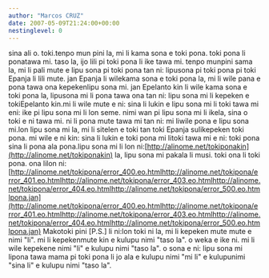 ```yaml
---
author: "Marcos CRUZ"
date: 2007-05-09T21:24:00+00:00
nestinglevel: 0
---
```

sina ali o. toki.tenpo mun pini la, mi li kama sona e toki pona. toki pona li ponatawa mi. taso la, ijo lili pi toki pona li ike tawa mi. tenpo munpini sama la, mi li pali mute e lipu sona pi toki pona tan ni: lipusona pi toki pona pi toki Epanja li lili mute. jan Epanja li wilekama sona e toki pona la, mi li wile pana e pona tawa ona kepekenlipu sona mi. jan Epelanto kin li wile kama sona e toki pona la, lipusona mi li pona tawa ona tan ni: lipu sona mi li kepeken e tokiEpelanto kin.mi li wile mute e ni: sina li lukin e lipu sona mi li toki tawa mi eni: ike pi lipu sona mi li lon seme. nimi wan pi lipu sona mi li ikela, sina o toki e ni tawa mi. ni li pona mute tawa mi tan ni: mi liwile pona e lipu sona mi.lon lipu sona mi la, mi li sitelen e toki tan toki Epanja sulikepeken toki pona. mi wile e ni kin: sina li lukin e toki pona mi litoki tawa mi e ni: toki pona sina li pona ala pona.lipu sona mi li lon ni:[http://alinome.net/tokiponakin](http://alinome.net/tokiponakin) la, lipu sona mi pakala li musi. toki ona li toki pona. ona lilon ni:[http://alinome.net/tokipona/error_400.eo.htmlhttp://alinome.net/tokipona/error_401.eo.htmlhttp://alinome.net/tokipona/error_403.eo.htmlhttp://alinome.net/tokipona/error_404.eo.htmlhttp://alinome.net/tokipona/error_500.eo.htmlpona.jan](http://alinome.net/tokipona/error_400.eo.htmlhttp://alinome.net/tokipona/error_401.eo.htmlhttp://alinome.net/tokipona/error_403.eo.htmlhttp://alinome.net/tokipona/error_404.eo.htmlhttp://alinome.net/tokipona/error_500.eo.htmlpona.jan) Makotoki pini \[P.S.\] li ni:lon toki ni la, mi li kepeken mute mute e nimi "li". mi li kepekenmute kin e kulupu nimi "taso la". o weka e ike ni. mi li wile kepekene nimi "li" e kulupu nimi "taso la". o sona e ni: lipu sona mi lipona tawa mama pi toki pona li jo ala e kulupu nimi "mi li" e kulupunimi "sina li" e kulupu nimi "taso la".
